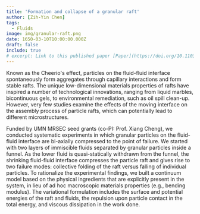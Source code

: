 ```yaml
---
title: 'Formation and collapse of a granular raft'
author: [Zih-Yin Chen]
tags:
  - Fluids
image: img/granular-raft.png
date: 1650-03-10T10:00:00.000Z
draft: false
include: true
# excerpt: Link to this published paper [Paper](https://doi.org/10.1103/PhysRevFluids.5.094301)
---
```


Known as the Cheerio's effect, particles on the fluid-fluid interface spontaneously form aggregates through capillary interactions and form stable rafts. The unique low-dimensional materials properties of rafts have inspired a number of technological innovations, ranging from liquid marbles, bicontinuous gels, to environmental remediation, such as oil spill clean-up. However, very few studies examine the effects of the moving interface on the assembly process of particle rafts, which can potentially lead to different microstructures.

Funded by UMN MRSEC seed grants (co-PI: Prof. Xiang Cheng), we conducted systematic experiments in which granular particles on the fluid-fluid interface are bi-axially compressed to the point of failure. We started with two layers of immiscible fluids separated by granular particles inside a funnel. As the lower fluid is quasi-statically withdrawn from the funnel, the shrinking fluid-fluid interface compresses the particle raft and gives rise to two failure modes: collective folding of the raft versus falling of individual particles. To rationalize the experimental findings, we built a continuum model based on the physical ingredients that are explicitly present in the system, in lieu of ad hoc macroscopic materials properties (e.g., bending modulus). The variational formulation includes the surface and potential energies of the raft and fluids, the repulsion upon particle contact in the total energy, and viscous dissipation in the work done.
